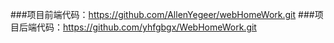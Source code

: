 ###项目前端代码：https://github.com/AllenYegeer/webHomeWork.git
###项目后端代码：https://github.com/yhfgbgx/WebHomeWork.git

